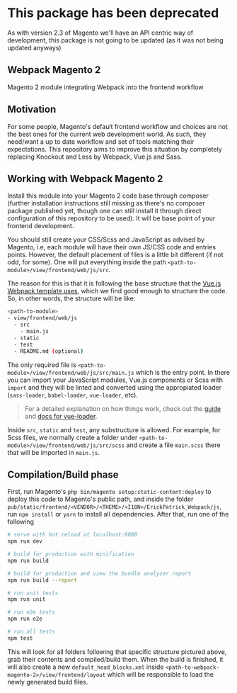 # This package has been deprecated
As with version 2.3 of Magento we'll have an API centric way of development, this package is not going to be updated (as it was not being updated anyways)

## Webpack Magento 2
Magento 2 module integrating Webpack into the frontend workflow

## Motivation
For some people, Magento's default frontend workflow and choices are not the best ones for the current web development world. As such, they need/want a up to date workflow and set of tools matching their expectations. This repository aims to improve this situation by completely replacing Knockout and Less by Webpack, Vue.js and Sass.

## Working with Webpack Magento 2
Install this module into your Magento 2 code base through composer (further installation instructions still missing as there's no composer package published yet, though one can still install it through direct configuration of this repository to be used). It will be base point of your frontend development.

You should still create your CSS/Scss and JavaScript as advised by Magento, i.e, each module will have their own JS/CSS code and entries points. However, the default placement of files is a little bit different (if not odd, for some). One will put everything inside the path `<path-to-module>/view/frontend/web/js/src`.

The reason for this is that it is following the base structure that the [Vue.js Webpack template uses](https://github.com/vuejs-templates/webpack), which we find good enough to structure the code. So, in other words, the structure will be like:

```bash
<path-to-module>
- view/frontend/web/js
  - src
    - main.js
  - static
  - test
  - README.md (optional)
```

The only required file is `<path-to-module>/view/frontend/web/js/src/main.js` which is the entry point. In there you can import your JavaScript modules, Vue.js components or Scss with `import` and they will be linted and converted using the appropiated loader (`sass-loader`, `babel-loader`, `vue-loader`, etc).

> For a detailed explanation on how things work, check out the [guide](http://vuejs-templates.github.io/webpack/) and [docs for vue-loader](http://vuejs.github.io/vue-loader).

Inside `src`, `static` and `test`, any substructure is allowed. For example, for Scss files, we normally create a folder under `<path-to-module>/view/frontend/web/js/src/scss` and create a file `main.scss` there that will be imported in `main.js`.

## Compilation/Build phase

First, run Magento's `php bin/magento setup:static-content:deploy` to deploy this code to Magento's public path, and inside the folder `pub/static/frontend/<VENDOR>/<THEME>/<I18N>/ErickPatrick_Webpack/js`, run `npm install` or `yarn` to install all dependencies. After that, run one of the following

```bash
# serve with hot reload at localhost:8080
npm run dev

# build for production with minification
npm run build

# build for production and view the bundle analyzer report
npm run build --report

# run unit tests
npm run unit

# run e2e tests
npm run e2e

# run all tests
npm test
```

This will look for all folders following that specific structure pictured above, grab their contents and compiled/build them. When the build is finished, it will also create a new `default_head_blocks.xml` inside `<path-to-webpack-magento-2>/view/frontend/layout` which will be responsible to load the newly generated build files.
